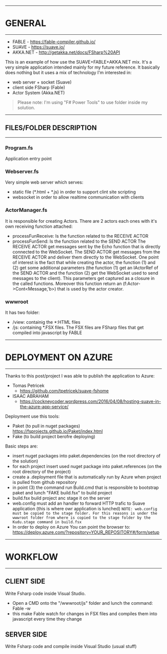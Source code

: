 ﻿---------------------------------
# GENERAL
---------------------------------
- FABLE - https://fable-compiler.github.io/
- SUAVE - https://suave.io/
- AKKA.NET - http://getakka.net/docs/FSharp%20API

This is an example of how use the SUAVE+FABLE+AKKA.NET mix.
It's a very simple application intended mainly for my future reference.
It basically does nothing but it uses a mix of technology I'm interested in:
- web server + socket (Suave)
- client side FSharp (Fable)
- Actor System (Akka.NET)

> Please note: I'm using "F# Power Tools" to use folder inside my solution.

---------------------------------
## FILES/FOLDER DESCRIPTION
---------------------------------

### Program.fs
Application entry point

### Webserver.fs
Very simple web server which serves:
- static file (*.html + *.js) in order to support clint site scripting
- websocket in order to allow realtime communication with clients

### ActorManager.fs
It is responsible for creating Actors.
There are 2 actors each ones with it's own receiving function attached:
- processFunReceive: Is the function related to the RECEIVE ACTOR
- processFunSend: Is the function related to the SEND ACTOR
The RECEIVE ACTOR get messages sent by the Echo function that is directly connected to the WebSocket.
The SEND ACTOR get messages from the RECEIVE ACTOR and deliver them directly to the WebSocket.
One point of interest is the fact that while creating the actor, the function (1) and (2) get some additional parameters (the function (1) get an IActorRef of the SEND ACTOR and the function (2) get the WebSocket used to send messages to the client). This parameters get captured as a closure in the called functions. Moreover this function return an (f:Actor<Message>->Cont<Message,'b>) that is used by the actor creator.

### wwwroot
It has two folder:
- /view: containig the *:HTML files
- /js: containing *.FSX files.
The FSX files are FSharp files that get compiled into javascript by FABLE
	
---------------------------------
# DEPLOYMENT ON AZURE
---------------------------------
Thanks to this post/project I was able to publish the application to Azure:
- Tomas Petricek
   - https://github.com/tpetricek/suave-fshome
- ISAAC ABRAHAM
   - https://cockneycoder.wordpress.com/2016/04/08/hosting-suave-in-the-azure-app-service/

Deployment use this tools:
- Paket (to pull in nuget packages) 
	https://fsprojects.github.io/Paket/index.html
- Fake (to build project berofre deploying)

Basic steps are:
- insert nuget packages into paket.dependencies (on the root directory of the solution)
- for each project insert used nuget package into paket.references (on the root directory of the project)
- create a .deployment file that is automatically run by  Azure when project is pulled from github repository
- in point (3) the command run Build.cmd that is responsible to bootstrap paket and lunch "FAKE build.fsx" to build project
- build.fsx build project anc stage it on the server
- web.config must add an handler to forward HTTP trafic to Suave application (this is where owr application is lunched)
   `NOTE: web.config must be copied to the stage folder. For this reasons is under the wwwroot folder from where is copied to the stage folder by the Kudu.stage command in build.fsx` 		 
- In order to deploy on Azure You can point the browser to:
	https://deploy.azure.com/?repository=YOUR_REPOSITORY#/form/setup

---------------------------------
# WORKFLOW
---------------------------------

## CLIENT SIDE
Write Fsharp code inside Visual Studio.
- Open a CMD onto the "/wwwroot/js" folder and lunch the command:
  Fable -w
- this make Fable watch for changes in FSX files and compiles them into javascript every time they change

## SERVER SIDE
Write Fsharp code and compile inside Visual Studio (usual stuff)




